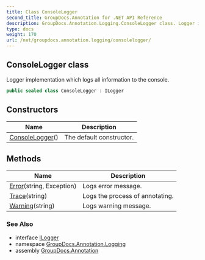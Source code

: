 ```yaml
---
title: Class ConsoleLogger
second_title: GroupDocs.Annotation for .NET API Reference
description: GroupDocs.Annotation.Logging.ConsoleLogger class. Logger implementation which logs all information to the console
type: docs
weight: 170
url: /net/groupdocs.annotation.logging/consolelogger/
---
```

## ConsoleLogger class

Logger implementation which logs all information to the console.

```csharp
public sealed class ConsoleLogger : ILogger
```

## Constructors

| Name | Description |
| --- | --- |
| [ConsoleLogger](consolelogger/)() | The default constructor. |

## Methods

| Name | Description |
| --- | --- |
| [Error](../../groupdocs.annotation.logging/consolelogger/error/)(string, Exception) | Logs error message. |
| [Trace](../../groupdocs.annotation.logging/consolelogger/trace/)(string) | Logs the process of annotating. |
| [Warning](../../groupdocs.annotation.logging/consolelogger/warning/)(string) | Logs warning message. |

### See Also

* interface [ILogger](../ilogger/)
* namespace [GroupDocs.Annotation.Logging](../../groupdocs.annotation.logging/)
* assembly [GroupDocs.Annotation](../../)



